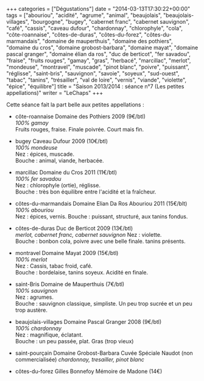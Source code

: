 +++
categories = ["Dégustations"]
date = "2014-03-13T17:30:22+00:00"
tags = ["abouriou", "acidité", "agrume", "animal", "beaujolais", "beaujolais-villages", "bourgogne", "bugey", "cabernet franc", "cabernet sauvignon", "café", "cassis", "caveau dufour", "chardonnay", "chlorophyle", "cola", "côte-roannaise", "côtes-de-duras", "côtes-du-forez", "côtes-du-marmandais", "domaine de mauperthuis", "domaine des pothiers", "domaine du cros", "domaine grobost-barbara", "domaine mayat", "domaine pascal granger", "domaine élian da ros", "duc de berticot", "fer savadou", "fraise", "fruits rouges", "gamay", "gras", "herbacé", "marcillac", "merlot", "mondeuse", "montravel", "muscade", "pinot blanc", "poivre", "puissant", "réglisse", "saint-bris", "sauvignon", "savoie", "soyeux", "sud-ouest", "tabac", "tanins", "trésailler", "val de loire", "vernis", "viande", "violette", "épice", "équilibre"] 
title = "Saison 2013/2014 : séance n°7 (Les petites appellations)"
writer = "LeChaps"
+++

Cette séance fait la part belle aux petites appellations :

* côte-roannaise Domaine des Pothiers 2009 (9€/btl)  
_100% gamay_  
Fruits rouges, fraise. Finale poivrée. Court mais fin.

* bugey Caveau Dufour 2009 (10€/btl)  
_100% mondeuse_  
Nez : épices, muscade.  
Bouche : animal, viande, herbacée.

* marcillac Domaine du Cros 2011 (11€/btl) <i class="fa fa-plus-circle"></i>  
_100% fer savadou_  
Nez : chlorophyle (ortie), réglisse.  
Bouche : très bon équilibre entre l'acidité et la fraîcheur.

* côtes-du-marmandais Domaine Elian Da Ros Abouriou 2011 (15€/blt) <i class="fa fa-plus-circle"></i> <i class="fa fa-plus-circle"></i>  
_100% abouriou_  
Nez : épices, vernis.
Bouche : puissant, structuré, aux tanins fondus.

* côtes-de-duras Duc de Berticot 2009 (13€/btl)  
_merlot, cabernet franc, cabernet sauvignon_
Nez : violette.  
Bouche : bonbon cola, poivre avec une belle finale. tanins présents.

* montravel Domaine Mayat 2009 (15€/btl) <i class="fa fa-plus-circle"></i>  
_100% merlot_  
Nez : Cassis, tabac froid, café.  
Bouche : bordelaise, tanins soyeux. Acidité en finale.

* saint-Bris Domaine de Mauperthuis (7€/btl)  
_100% sauvignon_  
Nez : agrumes.  
Bouche : sauvignon classique, simpliste. Un peu trop sucrée et un peu trop austère.

* beaujolais-villages Domaine Pascal Granger 2008 (9€/btl)  
_100% chardonnay_  
Nez : magnifique, éclatant.  
Bouche : un peu passée, plat. Gras (trop vieux)

* saint-pourçain Domaine Grobost-Barbara Cuvée Spéciale Naudot (non commercialisée)
_chardonnay, tresailler, pinot blanc_

* côtes-du-forez Gilles Bonnefoy Mémoire de Madone (14€) <i class="fa fa-minus-circle"></i>
